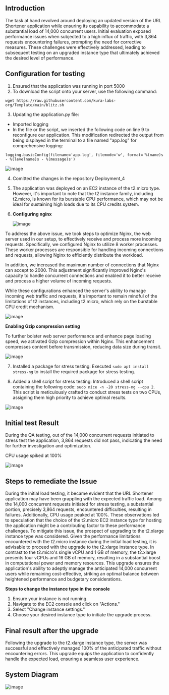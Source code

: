 ## Introduction

The task at hand revolved around deploying an updated version of the URL Shortener application while ensuring its capability to accommodate a substantial load of 14,000 concurrent users. Initial evaluation exposed performance issues when subjected to a high influx of traffic, with 3,864 requests encountering failures, prompting the need for corrective measures. These challenges were effectively addressed, leading to subsequent testing on an upgraded instance type that ultimately achieved the desired level of performance.

## Configuration for testing

1) Ensured that the application was running in port 5000
2) To download the script onto your server, use the following command:

```shell
wget https://raw.githubusercontent.com/kura-labs-org/Template/main/blitz.sh
```
3) Updating the application.py file:
 - Imported logging
 - In the file or the script, we inserted the following code on line 9 to reconfigure our application. This modification redirected the output from being displayed in the terminal to a file named "app.log" for comprehensive logging:
```shell
logging.basicConfig(filename='app.log', filemode='w', format='%(name)s - %(levelname)s - %(message)s')
```
![image](https://github.com/SaraGurungLABS01/Blitz_2/assets/140760966/00d37a65-fe60-472a-949b-711ac43895b8)



4) Comitted the changes in the repository Deployment_4

5) The application was deployed on an EC2 instance of the t2.micro type. However, it's important to note that the t2 instance family, including t2.micro, is known for its burstable CPU performance, which may not be ideal for sustaining high loads due to its CPU credits system.

6) **Configuring nginx**
   
   ![image](https://github.com/SaraGurungLABS01/Blitz_2/assets/140760966/962f9493-e93e-4889-9b26-e5fe25d32edf)

   
To address the above issue, we took steps to optimize Nginx, the web server used in our setup, to effectively receive and process more incoming requests. Specifically, we configured Nginx to utilize 8 worker processes. These worker processes are responsible for handling incoming connections and requests, allowing Nginx to efficiently distribute the workload.

In addition, we increased the maximum number of connections that Nginx can accept to 2000. This adjustment significantly improved Nginx's capacity to handle concurrent connections and enabled it to better receive and process a higher volume of incoming requests.

While these configurations enhanced the server's ability to manage incoming web traffic and requests, it's important to remain mindful of the limitations of t2 instances, including t2.micro, which rely on the burstable CPU credit mechanism. 

![image](https://github.com/SaraGurungLABS01/Blitz_2/assets/140760966/36ca58cb-fd39-49e0-8f1c-a93036c09d34)

**Enabling Gzip compression setting**

To further bolster web server performance and enhance page loading speed, we activated Gzip compression within Nginx. This enhancement compresses content before transmission, reducing data size during transit.

![image](https://github.com/SaraGurungLABS01/Blitz_2/assets/140760966/77cf3732-f660-490c-9d98-132703b39355)

7) Installed a package for stress testing: Executed `sudo apt install stress-ng` to install the required package for stress testing.

8) Added a shell script for stress testing: Introduced a shell script containing the following code: `sudo nice -n -20 stress-ng --cpu 2`. This script is meticulously crafted to conduct stress tests on two CPUs, assigning them high priority to achieve optimal results.

![image](https://github.com/SaraGurungLABS01/Blitz_2/assets/140760966/486522b4-3216-4b36-8978-13dbe5a5e84c)


## Initial test Result

During the QA testing, out of the 14,000 concurrent requests initiated to stress test the application, 3,864 requests did not pass, indicating the need for further investigation and optimization.

CPU usage spiked at  100%


![image](https://github.com/SaraGurungLABS01/Blitz_2/assets/140760966/bf9a7682-fb9e-4ef5-91fd-84a3341d5870)


## Steps to remediate the Issue

During the initial load testing, it became evident that the URL Shortener application may have been grappling with the expected traffic load. Among the 14,000 concurrent requests initiated for stress testing, a substantial portion, precisely 3,864 requests, encountered difficulties, resulting in failures. Additionally, CPU usage peaked at 100%. These observations led to speculation that the choice of the t2.micro EC2 instance type for hosting the application might be a contributing factor to these performance challenges. To mitigate this issue, the prospect of upgrading to the t2.xlarge instance type was considered. Given the performance limitations encountered with the t2.micro instance during the initial load testing, it is advisable to proceed with the upgrade to the t2.xlarge instance type. In contrast to the t2.micro's single vCPU and 1 GB of memory, the t2.xlarge presents four vCPUs and 16 GB of memory, resulting in a substantial boost in computational power and memory resources. This upgrade ensures the application's ability to adeptly manage the anticipated 14,000 concurrent users while remaining cost-effective, striking an optimal balance between heightened performance and budgetary considerations.

 **Steps to change the instance type in the console**
1) Ensure your instance is not running.
2) Navigate to the EC2 console and click on "Actions."
3) Select "Change instance settings."
4) Choose your desired instance type to initiate the upgrade process.

## Final result after the upgrade

Following the upgrade to the t2.xlarge instance type, the server was successful and effectively managed 100% of the anticipated traffic without encountering errors. This upgrade equips the application to confidently handle the expected load, ensuring a seamless user experience.



## System Diagram

![image](https://github.com/SaraGurungLABS01/Blitz_2/assets/140760966/218cadc6-ccc8-4244-90de-dd6758253c24)


   









